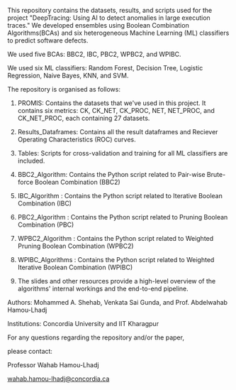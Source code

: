 This repository contains the datasets, results, and scripts used for the project "DeepTracing: Using AI to detect anomalies in large execution traces." We developed ensembles using Boolean Combination Algorithms(BCAs) and six heterogeneous Machine Learning (ML) classifiers to predict software defects.

We used five BCAs: BBC2, IBC, PBC2, WPBC2, and WPIBC.

We used six ML classifiers: Random Forest, Decision Tree, Logistic Regression, Naive Bayes, KNN, and SVM.

The repository is organised as follows:

1. PROMIS: Contains the datasets that we've used in this project. It contains six metrics: CK, CK_NET, CK_PROC, NET, NET_PROC, and CK_NET_PROC, each containing 27 datasets.

2. Results_Dataframes: Contains all the result dataframes and Reciever Operating Characteristics (ROC) curves.

3. Tables: Scripts for cross-validation and training for all ML classifiers are included.

4. BBC2_Algorithm: Contains the Python script related to Pair-wise Brute-force Boolean Combination (BBC2)

5. IBC_Algorithm : Contains the Python script related to Iterative Boolean Combination (IBC)

6. PBC2_Algorithm : Contains the Python script related to Pruning Boolean Combination (PBC)

7. WPBC2_Algorithm : Contains the Python script related to Weighted Pruning Boolean Combination (WPBC2)

8. WPIBC_Algorithms : Contains the Python script related to Weighted Iterative Boolean Combination (WPIBC)

9. The slides and other resources provide a high-level overview of the algorithms' internal workings and the end-to-end pipeline.


Authors: Mohammed A. Shehab, Venkata Sai Gunda, and Prof. Abdelwahab Hamou-Lhadj

Institutions: Concordia University and IIT Kharagpur




For any questions regarding the repository and/or the paper,

please contact:

Professor Wahab Hamou-Lhadj

wahab.hamou-lhadj@concordia.ca
